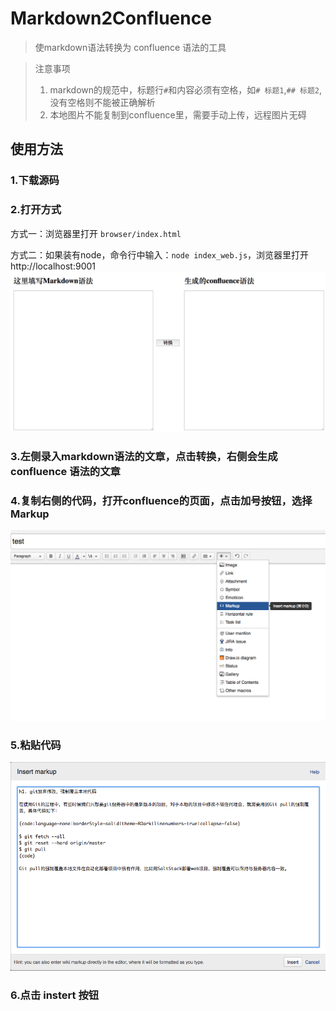 # Markdown2Confluence

> 使markdown语法转换为 confluence 语法的工具

> 注意事项
> 1. markdown的规范中，标题行`#`和内容必须有空格，如`# 标题1`,`## 标题2`,没有空格则不能被正确解析
> 2. 本地图片不能复制到confluence里，需要手动上传，远程图片无碍

## 使用方法

### 1.下载源码

### 2.打开方式

方式一：浏览器里打开 `browser/index.html`

方式二：如果装有node，命令行中输入：`node index_web.js`，浏览器里打开 http://localhost:9001
![](pic/1.png)

### 3.左侧录入markdown语法的文章，点击转换，右侧会生成confluence 语法的文章

### 4.复制右侧的代码，打开confluence的页面，点击加号按钮，选择Markup
![](pic/2.png)

### 5.粘贴代码
![](pic/3.png)

### 6.点击 instert 按钮



